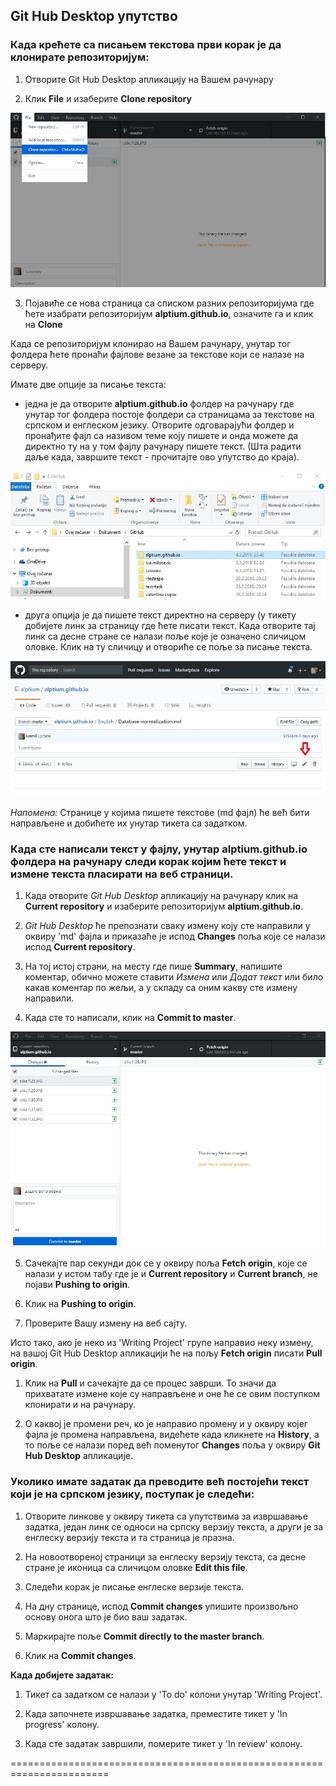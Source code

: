 ﻿## Git Hub Desktop упутство 
 
 
 ### Када крећете са писањем текстова први корак је да клонирате репозиторијум:
 
 
 1. Отворите Git Hub Desktop апликацију на Вашем рачунару
 
 2. Клик **File** и изаберите **Clone repository**
 
 ![screenshot of github desktop](/slike1/27.JPG)
 
 3. Појавиће се нова страница са списком разних репозиторијума где ћете изабрати репозиторијум **alptium.github.io**, означите га и клик на **Clone**
 
 Када се репозиторијум клонирао на Вашем рачунару, унутар тог фолдера ћете пронаћи фајлове везане за текстове који се налазе на серверу.
 
 Имате две опције за писање текста:
 
 - једна је да отворите **alptium.github.io** фолдер на рачунару где унутар тог фолдера постоје фолдери са страницама за текстове на српском и енглеском језику. Отворите одговарајући фолдер и пронађите фајл са називом теме коју пишете и онда можете да директно ту на у том фајлу рачунару пишете текст. (Шта радити даље када, завршите текст -  прочитајте ово упутство до краја).
 
 ![screenshot of github desktop](/slike1/30.JPG)
 
 - друга опција је да пишете текст директно на  серверу (у тикету добијете линк за страницу где ћете писати текст. Када отворите тај линк са десне стране се налази поље које је означено сличицом оловке. Клик на ту сличицу и отвориће се поље за писање текста.

 ![screenshot of github desktop](/slike1/29.JPG)
 
 *Напомена:* Странице у којима пишете текстове (md фајл) ће већ бити направљене и добићете их унутар тикета са задатком. 


 ### Када сте написали текст у фајлу, унутар **alptium.github.io** фолдера на рачунару следи корак којим ћете текст и измене текста пласирати на веб страници. 


1. Када отворите *Git Hub Desktop* апликацију на рачунару клик на **Current repository** и изаберите репозиторијум **alptium.github.io**.

2. *Git Hub Desktop* ће препознати сваку измену коју сте направили у оквиру 'md' фајла и приказаће је испод **Changes** поља које се налази испод **Current repository**.

3. На тој истој страни, на месту где пише **Summary**, напишите коментар, обично можете ставити *Измена* или *Додат текст* или било какав коментар по жељи, а у складу са оним какву сте измену направили.

4. Када сте то написали, клик на **Commit to master**.

![screenshot of github desktop](/slike1/33.JPG)

5. Сачекајте пар секунди док се у оквиру поља **Fetch origin**, које се налази у истом табу где је и **Current repository** и **Current branch**, не појави **Pushing to origin**.

6. Клик на **Pushing to origin**. 

7. Проверите Вашу измену на веб сајту.

Исто тако, ако је неко из 'Writing Project' групе направио неку измену, на вашој Git Hub Desktop апликацији ће на пољу **Fetch origin** писати **Pull origin**.

1. Клик на **Pull** и сачекајте да се процес заврши. То значи да прихватате измене које су направљене и оне ће се овим поступком клонирати и на рачунару.

2. О каквој је промени реч, ко је направио промену и у оквиру којег фајла је промена направљена, видећете када кликнете на **History**, а то поље се налази поред већ поменутог **Changes** поља у оквиру **Git Hub Desktop** апликације.


### Уколико имате задатак да преводите већ постојећи текст који је на српском језику, поступак је следећи:


1. Отворите линкове у оквиру тикета са упутствима за извршавање задатка, један линк се односи на српску верзију текста, а други је за енглеску верзију текста и та страница је празна.

2. На новоотвореној страници за енглеску верзију текста, са десне стране је иконица са сличицом оловке **Edit this file**.

3. Следећи корак је писање енглеске верзије текста.

4. На дну странице, испод **Commit changes** упишите произвољно основу онога што је био ваш задатак. 

5. Маркирајте поље **Commit directly to the master branch**.

6. Клик на **Commit changes**.


**Када добијете задатак:**


1. Тикет са задатком се налази у 'To do' колони унутар 'Writing Project'.

2. Када започнете извршавање задатка, преместите тикет у 'In progress' колону.

3. Када сте задатак завршили, померите тикет у 'In review' колону.

=======================================================================
